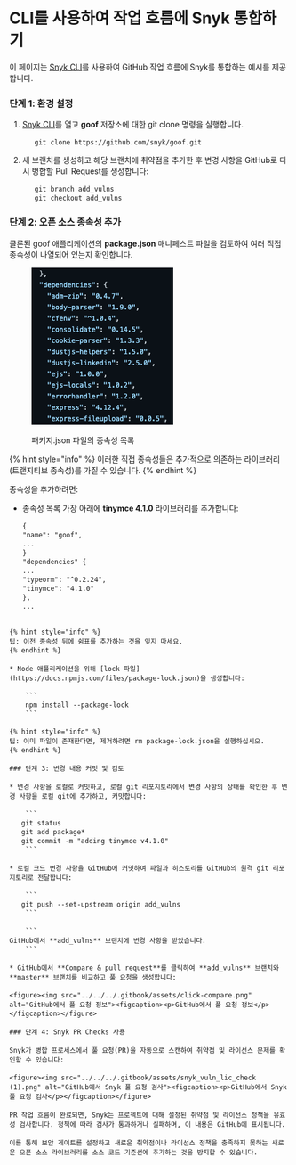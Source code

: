 # CLI를 사용하여 작업 흐름에 Snyk 통합하기

이 페이지는 [Snyk CLI](../../)를 사용하여 GitHub 작업 흐름에 Snyk를 통합하는 예시를 제공합니다.

### 단계 1: 환경 설정

1. [Snyk CLI](../../)를 열고 **goof** 저장소에 대한 git clone 명령을 실행합니다.

    ```
       git clone https://github.com/snyk/goof.git
    ```

2. 새 브랜치를 생성하고 해당 브랜치에 취약점을 추가한 후 변경 사항을 GitHub로 다시 병합할 Pull Request를 생성합니다:

    ```
       git branch add_vulns
       git checkout add_vulns
    ```

### 단계 2: 오픈 소스 종속성 추가

클론된 goof 애플리케이션의 **package.json** 매니페스트 파일을 검토하여 여러 직접 종속성이 나열되어 있는지 확인합니다.

<figure><img src="../../../.gitbook/assets/dependencies.png" alt="패키지.json 파일의 종속성 목록."><figcaption><p>패키지.json 파일의 종속성 목록</p></figcaption></figure>

{% hint style="info" %}
이러한 직접 종속성들은 추가적으로 의존하는 라이브러리(트랜지티브 종속성)를 가질 수 있습니다.
{% endhint %}

종속성을 추가하려면:

* 종속성 목록 가장 아래에 **tinymce 4.1.0** 라이브러리를 추가합니다:

    ```
   {
   "name": "goof",
   ...
   }
   "dependencies" {
    ...
   "typeorm": "^0.2.24",
   "tinymce": "4.1.0"
   },
   ...
```

{% hint style="info" %}
팁: 이전 종속성 뒤에 쉼표를 추가하는 것을 잊지 마세요.
{% endhint %}

* Node 애플리케이션을 위해 [lock 파일](https://docs.npmjs.com/files/package-lock.json)을 생성합니다:

    ```
    npm install --package-lock
    ```

{% hint style="info" %}
팁: 이미 파일이 존재한다면, 제거하려면 rm package-lock.json을 실행하십시오.
{% endhint %}

### 단계 3: 변경 내용 커밋 및 검토

* 변경 사항을 로컬로 커밋하고, 로컬 git 리포지토리에서 변경 사항의 상태를 확인한 후 변경 사항을 로컬 git에 추가하고, 커밋합니다:

    ```
   git status
   git add package*
   git commit -m "adding tinymce v4.1.0"
    ```

* 로컬 코드 변경 사항을 GitHub에 커밋하여 파일과 히스토리를 GitHub의 원격 git 리포지토리로 전달합니다:

    ```
   git push --set-upstream origin add_vulns
    ```

    ```
GitHub에서 **add_vulns** 브랜치에 변경 사항을 받았습니다.
    ```

* GitHub에서 **Compare & pull request**를 클릭하여 **add_vulns** 브랜치와 **master** 브랜치를 비교하고 풀 요청을 생성합니다:

<figure><img src="../../../.gitbook/assets/click-compare.png" alt="GitHub에서 풀 요청 정보"><figcaption><p>GitHub에서 풀 요청 정보</p></figcaption></figure>

### 단계 4: Snyk PR Checks 사용

Snyk가 병합 프로세스에서 풀 요청(PR)을 자동으로 스캔하여 취약점 및 라이선스 문제를 확인할 수 있습니다:

<figure><img src="../../../.gitbook/assets/snyk_vuln_lic_check (1).png" alt="GitHub에서 Snyk 풀 요청 검사"><figcaption><p>GitHub에서 Snyk 풀 요청 검사</p></figcaption></figure>

PR 작업 흐름이 완료되면, Snyk는 프로젝트에 대해 설정된 취약점 및 라이선스 정책을 유효성 검사합니다. 정책에 따라 검사가 통과하거나 실패하며, 이 내용은 GitHub에 표시됩니다.

이를 통해 보안 게이트를 설정하고 새로운 취약점이나 라이선스 정책을 충족하지 못하는 새로운 오픈 소스 라이브러리를 소스 코드 기준선에 추가하는 것을 방지할 수 있습니다.